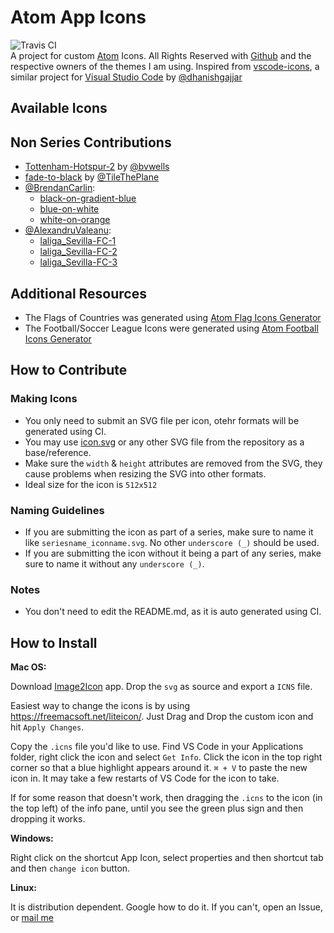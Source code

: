 # Atom App Icons  
![Travis CI](https://travis-ci.org/HackeSta/atom-icons.svg?branch=master)  
A project for custom [Atom](https://atom.io) Icons. All Rights Reserved with [Github](https://github.com) and the respective owners of the themes I am using.
Inspired from [vscode-icons](https://github.com/dhanishgajjar/vscode-icons), a similar project for [Visual Studio Code](https://code.visualstudio.com/) by [@dhanishgajjar](https://github.com/dhanishgajjar/)

## Available Icons

## Non Series Contributions   
* [Tottenham-Hotspur-2](https://github.com/HackeSta/atom-icons/blob/master/svg/epl_Tottenham-Hotspur-2.svg) by [@bvwells](https://github.com/bvwells)
* [fade-to-black](https://github.com/HackeSta/atom-icons/blob/master/svg/fade-to-black.svg) by [@TileThePlane](https://github.com/TileThePlane)
* [@BrendanCarlin](https://github.com/BrendanCarlin): 
    * [black-on-gradient-blue](https://github.com/HackeSta/atom-icons/blob/master/svg/black-on-gradient-blue.svg)
    * [blue-on-white](https://github.com/HackeSta/atom-icons/blob/master/svg/blue-on-white.svg)
    * [white-on-orange](https://github.com/HackeSta/atom-icons/blob/master/svg/white-on-orange.svg)
* [@AlexandruValeanu](https://github.com/AlexandruValeanu):
    * [laliga_Sevilla-FC-1](https://github.com/HackeSta/atom-icons/blob/master/svg/laliga_Sevilla-FC-1.svg)
    * [laliga_Sevilla-FC-2](https://github.com/HackeSta/atom-icons/blob/master/svg/laliga_Sevilla-FC-2.svg)
    * [laliga_Sevilla-FC-3](https://github.com/HackeSta/atom-icons/blob/master/svg/laliga_Sevilla-FC-3.svg)


## Additional Resources
* The Flags of Countries was generated using [Atom Flag Icons Generator](https://gist.github.com/haideralipunjabi/b072aa4a8e28a78392e7e83b18575d2b)
* The Football/Soccer League Icons were generated using [Atom Football Icons Generator](https://gist.github.com/haideralipunjabi/74ef6131e6602617d8d442d2a8c2e1b2)  

## How to Contribute

### Making Icons
* You only need to submit an SVG file per icon, otehr formats will be generated using CI.
* You may use [icon.svg](icon.svg) or any other SVG file from the repository as a base/reference.
* Make sure the `width` & `height` attributes are removed from the SVG, they cause problems when resizing the SVG into other formats.
* Ideal size for the icon is `512x512`  

### Naming Guidelines
* If you are submitting the icon as part of a series, make sure to name it like `seriesname_iconname.svg`. No other `underscore (_)` should be used.
* If you are submitting the icon without it being a part of any series, make sure to name it without any `underscore (_)`.

### Notes
* You don't need to edit the README.md, as it is auto generated using CI.


## How to Install

**Mac OS:**

Download [Image2Icon](http://www.img2icnsapp.com/) app. Drop the  `svg` as source and export a `ICNS` file.

Easiest way to change the icons is by using https://freemacsoft.net/liteicon/. Just Drag and Drop the custom icon and hit `Apply Changes`.

Copy the `.icns` file you'd like to use. Find VS Code in your Applications folder, right click the icon and select `Get Info`. Click the icon in the top right corner so that a blue highlight appears around it. `⌘ + V` to paste the new icon in. It may take a few restarts of VS Code for the icon to take.

If for some reason that doesn't work, then dragging the `.icns` to the icon (in the top left) of the info pane, until you see the green plus sign and then dropping it works.

**Windows:**

Right click on the shortcut App Icon, select properties and then shortcut tab and then `change icon` button.

**Linux:**  

It is distribution dependent. Google how to do it. If you can't, open an Issue, or [mail me](mailto:haideralipunjabi@hackesta.org)
